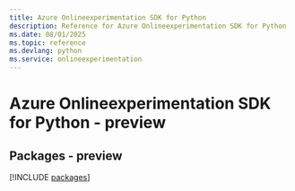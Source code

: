 ```yaml
---
title: Azure Onlineexperimentation SDK for Python
description: Reference for Azure Onlineexperimentation SDK for Python
ms.date: 08/01/2025
ms.topic: reference
ms.devlang: python
ms.service: onlineexperimentation
---
```

# Azure Onlineexperimentation SDK for Python - preview
## Packages - preview
[!INCLUDE [packages](onlineexperimentation-index.md)]